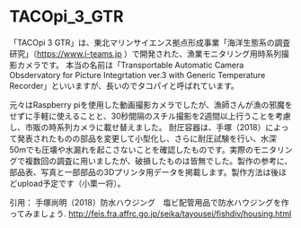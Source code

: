 # TACOpi_3_GTR
「TACOpi 3 GTR」は、東北マリンサイエンス拠点形成事業「海洋生態系の調査研究」（https://www.i-teams.jp ）で開発された、漁業モニタリング用時系列撮影カメラです。
本当の名前は「Transportable Automatic Camera Obsdervatory for Picture Integrtation ver.3 with Generic Temperature Recorder」といいますが、長いのでタコパイと呼ばれています。

元々はRaspberry piを使用した動画撮影カメラでしたが、漁師さんが漁の邪魔をせずに手軽に使えることと、30秒間隔のスチル撮影を2週間以上行うことを考慮し、市販の時系列カメラに載せ替えました。
耐圧容器は、手塚（2018）によって発表されたものの部品を変更して小型化し、さらに耐圧試験を行い、水深50mでも圧壊や水漏れを起こさないことを確認したものです。実際のモニタリングで複数回の調査に用いましたが、破損したものは皆無でした。製作の参考に、部品表、写真と一部部品の3Dプリンタ用データを掲載します。製作方法は後ほどupload予定です（小栗一将）。

引用：
手塚尚明（2018）防水ハウジング　塩ビ配管用品で防水ハウジングを作ってみましょう. http://feis.fra.affrc.go.jp/seika/tayousei/fishdiv/housing.html
